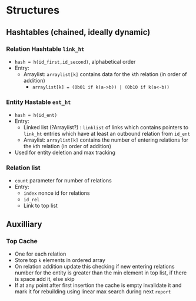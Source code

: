 # Structures

## Hashtables (chained, ideally dynamic)
### Relation Hashtable `link_ht`
+ `hash = h(id_first,id_second)`, alphabetical order
+ Entry:
    + Arraylist: `arraylist[k]` contains data for the `k`th relation (in order of addition)
        + `arraylist[k] = (0b01 if k(a->b)) | (0b10 if k(a<-b))`

### Entity Hastable `ent_ht`
+ `hash = h(id_ent)`
+ Entry:
    + Linked list (?Arraylist?) : `linklist` of links which contains pointers to `link_ht` entries which have at least an outbound relation from `id_ent`
    + Arraylist: `arraylist[k]` contains the number of entering relations for the `k`th relation (in order of addition)
+ Used for entity deletion and max tracking

### Relation list
+ `count` parameter for number of relations
+ Entry:
    + `index` nonce id for relations
    + `id_rel`
    + Link to top list

## Auxilliary
### Top Cache

+ One for each relation
+ Store top `k` elements in ordered array
+ On relation addition update this checking if new entering relations number for the entity is greater than the min element in top list, if there is space add it, else skip
+ If at any point after first insertion the cache is empty invalidate it and mark it for rebuilding using linear max search during next `report`